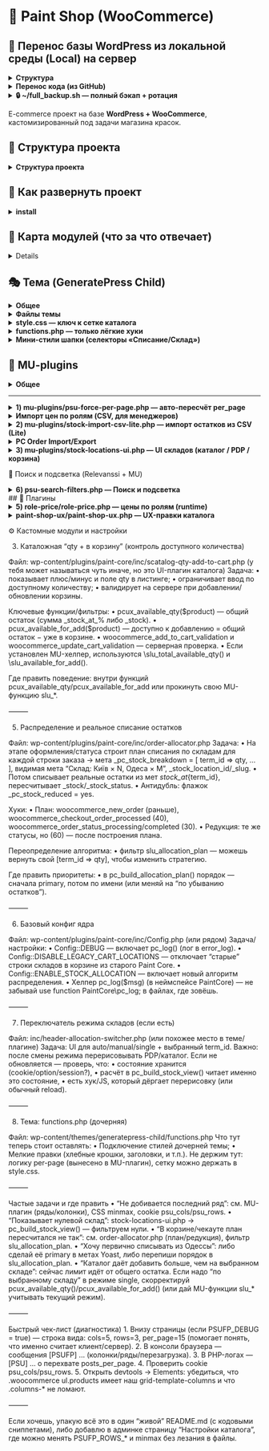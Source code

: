 # 🛒 Paint Shop (WooCommerce)

## 🚀 Перенос базы WordPress из локальной среды (Local) на сервер
<details>
<summary><strong>Структура </strong></summary>
- `wp-content/deploy_db.sh` — скрипт для сервера.  
  Должен лежать в домашней папке пользователя **vmalakhatka** на сервере: 

  ~/deploy_db.sh 

```text
(и быть исполняемым: `chmod +x ~/deploy_db.sh`).

- `wp-content/export_and_push.sh` — скрипт для локального запуска на Mac.  
Он:
1. Экспортирует базу из Local через сокет.
2. Сжимает дамп.
3. Копирует на сервер.
4. Вызывает `deploy_db.sh` для импорта.

Оба скрипта хранятся в репозитории в `wp-content/`, чтобы всегда были под рукой.

---

## 🔧 Подготовка

1. Убедись, что SSH-ключ добавлен для пользователя `vmalakhatka` на сервере.  
 Проверка:
 ```bash
 ssh -p 2022 vmalakhatka@51.83.33.95(и быть исполняемым: `chmod +x ~/deploy_db.sh`).

- `wp-content/export_and_push.sh` — скрипт для локального запуска на Mac.  
Он:
1. Экспортирует базу из Local через сокет.
2. Сжимает дамп.
3. Копирует на сервер.
4. Вызывает `deploy_db.sh` для импорта.

Оба скрипта хранятся в репозитории в `wp-content/`, чтобы всегда были под рукой.

---
``` 

## 🔧 Подготовка

1. Убедись, что SSH-ключ добавлен для пользователя `vmalakhatka` на сервере.  
 Проверка:
 
```bash
 ssh -p 2022 vmalakhatka@51.83.33.95
```

(логин без пароля).
	2.	На сервере в ~/deploy_db.sh должны быть права на запуск:

```bash
chmod +x ~/deploy_db.sh
```

▶️ Экспорт и перенос

На локальном Mac, в папке wp-content проекта, запусти:

```bash
./export_and_push.sh
```

```text
Скрипт выведет прогресс:
	•	Экспорт из локальной БД → /tmp/site-YYYYMMDD-HHMM.sql.gz
	•	Копирование дампа на сервер
	•	Бэкап текущей БД на сервере → ~/backup-db-YYYYMMDD-HHMM.sql.gz
	•	Импорт дампа в БД сервера
	•	Обновление URL с http://paint.local → https://kreul.com.ua
	•	Сброс правил пермалинков и кэша

⸻

📦 Бэкапы
	•	Бэкапы базы создаются автоматически в ~ на сервере:
	backup-db-YYYYMMDD-HHMM.sql.gz

	•	При сбое всегда можно восстановить:
```

```bash
gunzip -c ~/backup-db-YYYYMMDD-HHMM.sql.gz | mysql -u aphp -p kreul
```

```text
✅ Результат

После запуска у тебя:
	•	Полная копия локальной базы на продакшене.
	•	Все виджеты, настройки и контент перенесены.
	•	Домен приведён к https://kreul.com.ua.
	•	Кэш и пермалинки обновлены.
```
</details>

<details>
<summary><strong> Перенос кода (из GitHub)</strong></summary>

```text
Скрипт
	•	deploy_safe.sh — лежит на сервере в ~/deploy_safe.sh.
	•	Исходник хранится в репозитории: wp-content/deploy_safe.sh.
	•	если отредактировал deploy_safe.sh и он уже попал на сервер в wp-content/
	•	то его надо переместить в HOME и открыть права 
```

```bash
cp -f /var/www/virtuals/kreul.com.ua/wp-content/deploy_safe.sh ~/
chmod 755 ~/deploy_safe.sh
```

Алгоритм
	1.	Код репозитория на сервере хранится в:

```bash
~/deploy/paint-shop
```
	2.	Запуск деплоя:
```bash
~/deploy_safe.sh
```

```text
Скрипт:
	•	делает git pull,
	•	показывает новые коммиты,
	•	бэкапит плагины и темы (tar.gz в ~/),
	•	синхронизирует только нужные каталоги:
	•	wp-content/mu-plugins/
	•	wp-content/themes/generatepress-child/
	•	wp-content/plugins/paint-core/
	•	wp-content/plugins/paint-shop-ux/
	•	wp-content/plugins/role-price/
	•	чистит кэш WordPress.

Полезные опции
	•	Dry run (показать, что будет скопировано, без изменений):
```
```bash
DRY_RUN=1 ~/deploy_safe.sh
```
	•	Лог: весь вывод пишется в ~/deploy.log.
```bash
tail -n 200 ~/deploy.log
```

```text
	•	Автоматическая ротация лога (хранится ≤1MB).

⸻

3. Алиасы (для удобства)

Можно добавить в ~/.bashrc или ~/.zshrc на сервере:
```
```bash
alias dcode="~/deploy_safe.sh"
alias ddb="~/deploy_db.sh site.sql.gz"
```
```md
## Операционные скрипты (server side)

Скрипты `deploy_db.sh` и `export_and_push.sh` хранятся в репозитории в `wp-content/`, но исполняются с сервера из домашней папки пользователя.

Во время деплоя `deploy_safe.sh` автоматически:
- копирует их из репозитория в `$HOME`,
- делает исполняемыми (`chmod 755`),
- добавляет алиасы (если их ещё нет):
  - `dcode` → `~/deploy_safe.sh`
  - `ddb`   → `~/deploy_db.sh site.sql.gz`

> ⚠️ Сам `deploy_safe.sh` не перезаписывается автоматически, чтобы не менять скрипт в момент его выполнения. Если нужно обновить его версию с репозитория — сделайте это вручную или держите шаблон `deploy_safe.sample.sh`.
```

```text
⚡ После этих шагов:
	•	База = как на локалке (виджеты, плагины, настройки).
	•	Код = свежий из GitHub.
	•	Домен и кэш чинятся автоматически.

```
</details>

<details>
<summary><strong> 🔒 ~/full_backup.sh — полный бэкап + ротация </strong></summary>

pull_latest_backup.sh

лежит в wp-content 
 запустить с этой директории

 ```bash
./pull_latest_backup.sh
 ```
 	3.	При необходимости переопределить параметры на лету:

```bash
PORT=2022 USER=vmalakhatka HOST=51.83.33.95 DEST_DIR=~/Downloads ~/pull_latest_backup.sh
```

или, если бэкапы лежат не в ~/backups:

```bash
REMOTE_DIR=/var/backups PATTERN="kreul-full-*.tar.gz" ~/pull_latest_backup.sh
```

```text
	•	Делает дамп БД
	•	Архивирует весь каталог WP
	•	Склеивает в один архив full-backup-YYYYmmdd-HHMMSS.tar.gz
	•	Хранит только последние 5 архивов (меняется константой RETAIN)

Сохрани на сервере в ~ и сделай исполняемым:
```
```bash
chmod +x ~/full_backup.sh
```
⏰ Поставить на расписание (раз в неделю)

Открой cron:

```bash
crontab -e
```

Добавь (вс, 04:00):
```bash
0 4 * * 0 ~/full_backup.sh >> ~/backup_cron.log 2>&1
```
⬇️ Скопировать бэкап на локальный Mac

с помощью pull_latest_backup.sh 

или вручную 

Вариант A: забрать самый свежий архив одной командой

```bash
scp -P 2022 \
"vmalakhatka@51.83.33.95:$(ssh -p 2022 vmalakhatka@51.83.33.95 'ls -1t ~/backups/full-backup-*.tar.gz | head -1')" \
~/Downloads/
```

или с докачкой через rsync

```bash
LATEST=$(ssh -p 2022 vmalakhatka@51.83.33.95 \
  'ls -1t ~/backups/full-backup-*.tar.gz | head -1')

rsync -avzP -e "ssh -p 2022" \
  "vmalakhatka@51.83.33.95:$LATEST" \
  ~/Downloads/
```

После этого архив будет в ~/Downloads/.

Вариант B: забрать все бэкапы

```bash
scp -P 2022 "vmalakhatka@51.83.33.95:~/backups/full-backup-*.tar.gz" ~/Backups/
```
(Создай каталог заранее: mkdir -p ~/Backups.)

Вариант C: через rsync (удобно для больших файлов/докачки)

```bash
rsync -avP -e "ssh -p 2022" \
  vmalakhatka@51.83.33.95:backups/full-backup-*.tar.gz \
  ~/Backups/
```
🔹 Проверить список доступных бэкапов
```bash
ls -lh ~/backups/full-backup-*.tar.gz
```
🔹 Распаковать локально (например, чтобы проверить)
```bash
cd ~/Downloads
tar -xvzf full-backup-20250904-094059.tar.gz
```
```text
Там будут:
	•	db-YYYYmmdd-HHMMSS.sql.gz — дамп базы,
	•	files-YYYYmmdd-HHMMSS.tar.gz — все файлы WordPress.
```

</details>


E-commerce проект на базе **WordPress + WooCommerce**, кастомизированный под задачи магазина красок.

## 📂 Структура проекта
<details>
<summary><strong>Структура проекта</strong></summary>

```text

📂 Теперь схема:
	•	wp-config.php (общий загрузчик, в репо)
	•	wp-config.common.php (в репо, всё общее)
	•	wp-config.local.php (в .gitignore, локальные креды и WP_DEBUG)
	•	wp-config.production.php (в .gitignore, продакшен креды и оптимизации)

⸻

wp-content/
├─ mu-plugins/
│  ├─ 00-composer-autoload.php       # общий vendor (autoload для phpoffice/phpspreadsheet)
│  ├─ psu-force-per-page.php
│  ├─ stock-import-csv-lite.php
│  ├─ stock-locations-ui.php
│  └─ stock-sync-to-woo.php
│
├─ plugins/
│  ├─ paint-core/
│  │  ├─ assets/css/catalog-qty.css
│  │  ├─ inc/… (qty, allocator, role-price-importer, sku/gtin, stock-…)
│  │  └─ paint-core.php
│  │
│  ├─ paint-shop-ux/
│  │  └─ paint-shop-ux.php
│  │
│  ├─ role-price/
│  │  └─ role-price.php
│  │
│  ├─ pc-order-import-export/       # 🚀 новый плагин Import/Export
│  │  ├─ pc-order-import-export.php # bootstrap
│  │  ├─ inc/
│  │  │  ├─ Plugin.php              # init, ajax хуки
│  │  │  ├─ Helpers.php             # GTIN, qty, нормализация, labels
│  │  │  ├─ Exporter.php            # експорт CSV/XLSX (Cart/Order)
│  │  │  ├─ ImporterCart.php        # імпорт у кошик
│  │  │  ├─ ImporterDraft.php       # імпорт у чернетку замовлення
│  │  │  └─ Ui.php                  # кнопки, панелі, inline JS
│  │  └─ assets/
│  │     └─ pcoe.js                 # JS (можна inline)
│  │
│  └─ … інші плаґіни …
│
├─ themes/generatepress-child/
│  └─ style.css
│
└─ uploads/
```
</details>



## 🚀 Как развернуть проект
<details>
    <summary><strong> install </strong></summary>
1. Установить WordPress и WooCommerce (через WP-CLI):
   ```bash
   wp core download --locale=ru_RU
   wp core config --dbname=paint --dbuser=root --dbpass=root --dbhost=localhost
   wp core install --url=http://localhost --title="Paint Shop" --admin_user=admin --admin_password=admin --admin_email=admin@example.com
   wp plugin install woocommerce --activate
	2.	Подтянуть кастомные файлы:
   git clone git@github.com:VMalakhatka/paint-shop.git .
   	3.	Активировать тему:
    wp theme activate my-theme
    	4.	Активировать кастомные плагины:

        wp plugin activate my-custom-plugin

</details>

## 🎯 Карта модулей (что за что отвечает)
<details>
### 🧩 MU Plugins
| Файл / Модуль | Назначение | Ключевые настройки / хуки | Где искать в админке |
|---------------|------------|---------------------------|----------------------|
| **mu-plugins/psu-force-per-page.php** | Выдаёт на витринах товаров `per_page = колонки × ряды`. Колонки меряются на клиенте, пишутся в cookie. | Константы: `PSUFP_ROWS`, `PSUFP_FALLBACK_COLS`, `PSUFP_COOKIE_COLS`, `PSUFP_COOKIE_ROWS`, `PSUFP_DEBUG`, `PSUFP_ROWS_MOBILE`, `PSUFP_ROWS_MOBILE_BP` | — (кодовый MU-модуль, без UI) |
| **mu-plugins/stock-import-csv-lite.php** | Лёгкий импорт CSV (остатки по складам). | Чтение CSV, временные таблицы. | Woo → Инструменты импорта |
| **mu-plugins/stock-locations-ui.php** | UI-патчи для отображения остатков по складам (в каталоге и PDP). | Хуки WooCommerce + шаблоны. | В карточках товара |

---

### 🛠 Paint Core (кастомный плагин)
| Файл / Модуль | Назначение | Ключевые настройки / хуки | Где искать в админке |
|---------------|------------|---------------------------|----------------------|
| **paint-core/assets/css/catalog-qty.css** | Стили qty/кнопок «в корзину» в каталоге. | CSS классы: `.loop-qty`, `.loop-buy-row`. | Внешний вид → Редактор файлов темы |
| **paint-core/inc/catalog-qty-add-to-cart.php** | qty + кнопка «в корзину» в один ряд, лимиты и disabled-состояния. | Хуки: `woocommerce_after_shop_loop_item`. | Каталог Woo |
| **paint-core/inc/header-allocation-switcher.php** | Блок «Списание: [режим] [склад]». Сохраняет выбор в сессию + cookie. Режимы: `auto`, `manual`, `single`. | Ajax `pc_set_alloc_pref`; cookie `pc_alloc_pref`. | UI в шапке |
| **paint-core/inc/order-allocator.php** | Расчёт плана списания по складам (`slu_allocation_plan`). | Фильтр `slu_allocation_plan`. | — |
| **paint-core/inc/order-attach-csv.php** | Вспомогательные CSV-инструменты для заказов. | Парсер CSV. | Woo → Заказы |
| **paint-core/inc/role-price-importer.php** | Импорт цен по ролям (страница в админке). | Мета-ключи: `_wpc_price_role_*`. | Woo → Инструменты импорта |
| **paint-core/inc/sku-gtin-admin-columns.php** | Добавляет SKU/GTIN в таблице товаров в админке. | Фильтр `manage_edit-product_columns`. | Woo → Товары |
| **paint-core/inc/sku-gtin-front-emails.php** | Вывод SKU/GTIN на фронте и в email-уведомлениях. | Хуки Woo писем. | Woo → Email-шаблоны |
| **paint-core/inc/stock-import-table.php** | Таблица импорта остатков. | Создание временных таблиц. | Woo → Инструменты импорта |
| **paint-core/inc/stock-locations-display.php** | Виджеты/шаблоны отображения остатков по складам. | Вставка блоков остатков. | PDP / каталог |
| **paint-core/inc/config.php** | Базовые константы и переключатели. | — | — |
| **paint-core/inc/paint-core.php** | Загрузчик инклудов. | `require_once`. | — |
| **paint-core/paint-core.php** | Главный файл плагина Paint Core. | Регистрация плагина. | Woo → Плагины |

---

### 🎨 UX & Доп. плагины
| Файл / Модуль | Назначение | Ключевые настройки / хуки | Где искать в админке |
|---------------|------------|---------------------------|----------------------|
| **paint-shop-ux/paint-shop-ux.php** | Мелкие UX-правки магазина. | — | — |
| **role-price/role-price.php** | Цены по ролям: выбор мета-ключа `_wpc_price_role_*`. | Woo фильтр `woocommerce_product_get_price`. | Woo → Цены по ролям |
| **stock-sync-to-woo/stock-sync-to-woo.php** | Синхронизация остатков в Woo (интеграция с внешними системами). | Крон-хуки / API. | Woo → Инструменты синхронизации |

---

### 🎭 Тема (GeneratePress Child)
| Файл / Модуль | Назначение | Ключевые настройки / хуки | Где искать в админке |
|---------------|------------|---------------------------|----------------------|
| **themes/generatepress-child/style.css** | Сетка каталога (CSS Grid), визуал карточек/кнопок/qty; стили селекторов «Списание/Склад» в шапке. | `grid-template-columns: repeat(auto-fit, minmax(...))` — меняет кол-во колонок. | Внешний вид → Редактор файлов темы |
| **themes/generatepress-child/functions.php** | Подключение стилей, хлебные крошки. ⚠️ Логика `per_page` вынесена в MU. | — | — |
| **themes/generatepress-child/inc/header-allocation-switcher.php** | Дублирующий код селектора склада (UI в теме). | Cookie `pc_alloc_pref`. | Шапка темы |

---

### 🗄 SQL / Импорт
| Файл / Модуль | Назначение | Ключевые настройки / хуки | Где искать в админке |
|---------------|------------|---------------------------|----------------------|
| **(SQL) «Импорт цен по ролям»** | Массовая запись `_wpc_price_role_*` по SKU. | Метаключи: `_wpc_price_role_partner`, `_wpc_price_role_opt`, `_wpc_price_role_opt_osn`, `_wpc_price_role_schule`. | Woo → Инструменты импорта + запуск SQL |
</details>

## 🎭 Тема (GeneratePress Child)

<details>
<summary><strong>Общее</strong></summary>

**Идея.** Тема остаётся максимально «тонкой»: сетка/стили/косметика. Бизнес-логика — в плагинах.

**Важно:**
- Количество **колонок** определяет **только CSS Grid**.
- Число товаров на страницу (`per_page`) настраивает MU-плагин, а не тема.

</details>

<details>
<summary><strong>Файлы темы</strong></summary>

| Путь | Назначение |
|---|---|
| `wp-content/themes/generatepress-child/style.css` | CSS-сетка каталога (Grid), стили qty/кнопок, мини-стили шапки («Списание/Склад»). |
| `wp-content/themes/generatepress-child/functions.php` | Подключение стилей темы, лёгкие правки (напр., разделитель хлебных крошек). |
| `wp-content/themes/generatepress-child/header.php` | Шаблон шапки GeneratePress (обычно без бизнес-логики; UI складов монтируем из плагина). |

</details>

<details>
<summary><strong>style.css — ключ к сетке каталога</strong></summary>

Минимальный набор правил (без дублей):

```css
/* Woo Grid base */
.woocommerce ul.products::before,
.woocommerce ul.products::after { content: none !important; }

.woocommerce ul.products{
  list-style:none; margin:0; padding:0;
  display:grid !important;
  gap:20px;
  grid-auto-flow:row;
  grid-template-columns:repeat(auto-fit, minmax(130px, 1fr));
}

/* Tablet */
@media (max-width:1024px){
  .woocommerce ul.products{
    grid-template-columns:repeat(auto-fit, minmax(160px, 1fr));
  }
}

/* Mobile */
@media (max-width:768px){
  .woocommerce ul.products{
    grid-template-columns:repeat(auto-fit, minmax(100px, 1fr));
  }
}

/* Reset widths that fight the grid */
.woocommerce ul.products li.product{
  float:none !important; width:auto !important; margin:0 !important; clear:none !important;
}
.woocommerce ul.products[class*="columns-"] li.product{
  width:auto !important; clear:none !important; margin-right:0 !important;
}

/* Even if Woo forces columns-1 — keep grid */
.woocommerce ul.products.columns-1{ display:grid !important; }

Ручки: меняй «минимум» в minmax(…px, 1fr) — так управляется число колонок на брейкпоинте.
```

</details>

<details>
<summary><strong>functions.php — только лёгкие хуки</strong></summary>
<?php
// Подключение стилей дочерней темы
add_action('wp_enqueue_scripts', function () {
    wp_enqueue_style('generatepress-child-style', get_stylesheet_uri());
});

// Хлебные крошки: разделитель
add_filter('woocommerce_breadcrumb_defaults', function ($defaults) {
    $defaults['delimiter'] = ' <span class="breadcrumb-delimiter">→</span> ';
    return $defaults;
});

</details>
<details>
<summary><strong>Мини-стили шапки (селекторы «Списание/Склад»)</strong></summary>
/* Рядом с логотипом */
.site-branding{ display:flex; align-items:center; gap:12px; }

/* Контрол списания/склада */
.pc-alloc{ display:flex; align-items:center; gap:8px; font:14px/1.2 system-ui; }
.pc-alloc small{ color:#666; }
.pc-alloc select{ max-height:34px; padding:4px 8px; line-height:1.2; min-width:0; }

/* Телефоны */
@media (max-width:480px){
  .site-branding{ gap:8px; }
  .pc-alloc{ gap:6px; }
  .pc-alloc small{ font-size:12px; }
  .pc-alloc select{ font-size:12px; height:32px; padding:0 22px 0 8px; }
}

/* Очень узкие — в столбик */
@media (max-width:360px){
  .pc-alloc{ flex-direction:column; align-items:stretch; gap:6px; }
  .pc-alloc > *{ width:100%; }
  .pc-alloc small{ display:none; }
}

</details>

## 🧩 MU-plugins

<details>
<summary><strong>Общее</strong></summary>

MU-плагины грузятся всегда (без активации в админке) из `wp-content/mu-plugins/`.  
Здесь лежат «низкоуровневые» вещи, которые должны применяться раньше темы/обычных плагинов.

</details>

---

<details>
<summary><strong>1) mu-plugins/psu-force-per-page.php — авто-пересчёт per_page</strong></summary>

**Идея.** Количество товаров на странице = **колонки × ряды**.  
Колонки меряются на клиенте (по CSS Grid), записываются в cookie → сервер ставит `posts_per_page`.

### Константы (ручки)
| Константа | Что делает | Дефолт |
|---|---|---|
| `PSUFP_COOKIE_COLS` | имя cookie с количеством колонок | `psu_cols` |
| `PSUFP_COOKIE_ROWS` | имя cookie с количеством рядов | `psu_rows` |
| `PSUFP_ROWS_DESKTOP` | ряды для >480px | `3` |
| `PSUFP_ROWS_MOBILE` | ряды для 321–480px | `3` |
| `PSUFP_ROWS_XSMALL` | ряды для ≤320px | `2` |
| `PSUFP_FALLBACK_COLS` | кол-во колонок пока cookie нет | `5` |
| `PSUFP_DEBUG` | отладка (зелёная плашка + console.log) | `false` |

### Cookie
- `psu_cols` — количество колонок, измеренное JS.
- `psu_rows` — количество рядов, вычисленное по брейкпоинтам.

### Где перехватываем `per_page`
- `loop_shop_per_page` (WooCommerce)
- `pre_get_posts` (только main query, архивы товаров)
- `woocommerce_product_query` (только в контексте архивов товаров)

### Важные особенности
- **Явный оверрайд через URL:** добавить `?per_page=N` (1…200).  
  Модуль уважит и вернёт это значение вместо расчёта.

- **Хук для тонкой настройки рядов:** можно переопределить выбор рядов для серверной стороны:
  ```php
  /**
   * @param int $rows   рассчитанные ряды по текущей ширине
   * @param int $width  ширина (если передаётся)
   * @return int
   */
  add_filter('psufp_rows_for_width', function($rows, $width){
      // пример: принудительно 2 ряда на любых мобилках
      if ($width <= 480) return 2;
      return $rows;
  }, 10, 2);

```  
Примечание: сейчас вычисление рядов делается в JS; этот фильтр — задел для PHP-сценариев и расширений.

	•	Кто решает количество колонок? Только CSS в теме:
grid-template-columns: repeat(auto-fit, minmax(..., 1fr));
JS лишь «считывает» результат и кладёт число в cookie.

Диагностика
	1.	Включи define('PSUFP_DEBUG', true); — внизу появится блок вида:
cols=5, rows=3, per_page=15, w=1280.
	2.	Проверь cookie psu_cols, psu_rows.
	3.	Убедись, что в DevTools у .woocommerce ul.products реально стоит наш grid-template-columns.
	4.	Если «не добивает» последний ряд — обычно либо колонок посчиталось меньше, чем ожидалось (CSS), либо рядов выбрано больше (константы).

```
</details>

<details>
<summary><strong>Импорт цен по ролям (CSV, для менеджеров)</strong></summary>

**Что это:** простая админ-страница, куда менеджер загружает CSV → плагин обновляет мета-цены `_wpc_price_role_*` у товаров по SKU.

**Где в админке:** <code>Инструменты → Импорт цен (CSV)</code>.

**Поддерживаемый формат CSV (точно эти заголовки):**

```csv
sku;partner;opt;opt_osn;schule
CR-001;10.50;11.00;9.90;10.00
CR-002;12;12;11.5;11.5
```
```txt
- Разделитель определяется автоматически: `;` / `,` / `TAB`.
- Кодировка: UTF-8 / CP1251 — определяется автоматически.
- Пустые клетки не обновляют цену по роли.
- Десятичный разделитель `.` или `,` — допустим.

**Какие роли поддерживаются «из коробки»:**
- `partner` → `_wpc_price_role_partner`
- `opt` → `_wpc_price_role_opt`
- `opt_osn` → `_wpc_price_role_opt_osn`
- `schule` → `_wpc_price_role_schule`  
(можно расширить: добавить колонку — добавить в `$roleColumns` внутри плагина)

**Как работает обновление:**
1) По `sku` находим товар (`_sku`).  
2) Для каждой непустой роли обновляем мета-ключ `_wpc_price_role_<role>`.  
3) Корзина/витрина увидит новые цены (плагин `role-price` уже их отдаёт).

**Безопасность / откат:**
- Опция «Сделать бэкап» — создаёт таблицу `wp_postmeta_backup_role_price_YYYYMMDDHHMMSS` с текущими `_wpc_price_role_*`.

**Шаги для менеджера:**
1. Сформировать CSV (см. шаблон выше).
2. Зайти в **Инструменты → Импорт цен (CSV)**.
3. Выбрать файл → (опц.) включить **Сделать бэкап** → нажать **Импортировать**.
4. Проверить отчёт (сколько SKU найдено/обновлено, сколько пропущено).

**Замечания:**
- На время разработки API — этого достаточно для 1–2 обновлений в неделю.
- Когда API будет готов, страницу можно скрыть, а логику — перевести на CRON/веб-хуки.
```
</details>

<details>
<summary><strong>2) mu-plugins/stock-import-csv-lite.php — импорт остатков из CSV (Lite)</strong></summary>

**Назначение.** Загружает CSV с остатками по складам в таблицу `wp_stock_import`. Поддерживает **длинный** и **широкий** формат, авто-определяет кодировку и разделитель. Есть кнопка **SMOKE-TEST**.

**Где в админке:** ⚙️ Инструменты → **Импорт остатков (Lite)**  
**Права:** `manage_options` (только админы)  
**Таблица назначения:** `${$wpdb->prefix}stock_import`

---

### Форматы CSV
**1) Длинный** — один склад в строке:
```csv
sku;location_slug;qty
CR-TEST-001;kiev1;10
CR-TEST-001;odesa;3.5
CR-TEST-002;kiev1;0
```
**2) Широкий — склады колонками:
```csv
sku,kiev1,odesa
A-AZ-001,"68583,91",0
AB-111-10X15,0,0
AB-111-20X20,3,1.5
```
Пустые/нулевые ячейки в «широком» формате пропускаются (строки не создаются).

⸻
Куда складывает:
	•	Таблица назначения:

```sql
CREATE TABLE wp_stock_import (
  sku           VARCHAR(191) NOT NULL,
  location_slug VARCHAR(191) NOT NULL,
  qty           DECIMAL(18,3) NOT NULL,
  PRIMARY KEY (sku, location_slug)
);
```  

```
Алгоритм и поведение
	•	Кодировка: авто (UTF-8 / CP1251 / ISO-8859-1 / Windows-1252). Убирается BOM.
	•	Разделитель: авто (; / , / TAB). Десятичные: , и . поддерживаются.
	•	Заголовки нормализуются (алиасы):
киев / київ / kiev / к → kiev1, одесса / одеса / odessa / odesa / о → odesa. Незнакомые — sanitize_title().
	•	Запись идёт пакетами по 1000 значений (bulk insert).
	•	Ключ таблицы: (sku, location_slug). Вставка с ON DUPLICATE KEY UPDATE (upsert).
	•	Опция TRUNCATE — предварительно очищает таблицу.
	•	Кнопка SMOKE-TEST создаёт строку (CR-TEST-SMOKE, kiev1, 7).

Схема хранения остатков в базе

👉 После импорта данные распределяются по мета-ключам товара и связям:
	•	Наличие на складах:
_stock_at_{term_id} = количество (например, _stock_at_3942 = 12)
	•	Общий остаток:
_stock = 44
	•	Primary (основной склад):
_yoast_wpseo_primary_location = term_id
	•	Привязка к складам:
wp_term_relationships (taxonomy = location → wp_term_taxonomy → wp_terms)

Где что хранится (итог):

Что                      Где хранится
Общий остаток            wp_postmeta._stock
Остаток по складу        wp_postmeta._stock_at_{term_id}
Primary-склад            wp_postmeta._yoast_wpseo_primary_location (значение = term_id)
Список локаций у товара  wp_term_relationships (таксономия location → wp_term_taxonomy → wp_terms)
```
SQL-пример (выгрузить остатки по складам для товаров)
```sql
SELECT
  p.ID,
  p.post_title,
  sku.meta_value                                AS sku,
  t.term_id,
  t.name                                        AS location_name,
  t.slug                                        AS location_slug,
  CAST(pm_qty.meta_value AS SIGNED)             AS qty,
  CAST(pm_total.meta_value AS SIGNED)           AS total_stock,
  pm_primary.meta_value                         AS primary_location_term_id,
  CASE WHEN pm_primary.meta_value = t.term_id THEN 1 ELSE 0 END AS is_primary
FROM wp_posts p
JOIN wp_postmeta sku
  ON sku.post_id = p.ID
 AND sku.meta_key = '_sku'
 AND sku.meta_value <> ''
/* строки вида _stock_at_{term_id} */
JOIN wp_postmeta pm_qty
  ON pm_qty.post_id = p.ID
 AND pm_qty.meta_key REGEXP '^_stock_at_[0-9]+$'
/* вынимаем term_id из ключа */
JOIN wp_terms t
  ON t.term_id = CONVERT(SUBSTRING_INDEX(pm_qty.meta_key, '_stock_at_', -1), UNSIGNED)
JOIN wp_term_taxonomy tt
  ON tt.term_id = t.term_id
 AND tt.taxonomy = 'location'
/* общий остаток и primary location */
LEFT JOIN wp_postmeta pm_total
  ON pm_total.post_id = p.ID
 AND pm_total.meta_key = '_stock'
LEFT JOIN wp_postmeta pm_primary
  ON pm_primary.post_id = p.ID
 AND pm_primary.meta_key = '_yoast_wpseo_primary_location'
WHERE p.post_type = 'product'
  AND p.post_status IN ('publish','private')
-- AND sku.meta_value = 'CR-CE0900056730'   -- (опционально) отфильтровать по SKU
ORDER BY sku, location_name;
```

Структура таблицы (DDL)

Если таблицы нет — создай:
```
CREATE TABLE wp_stock_import (
  sku           VARCHAR(191) NOT NULL,
  location_slug VARCHAR(191) NOT NULL,
  qty           DECIMAL(18,3) NOT NULL,
  PRIMARY KEY (sku, location_slug)
) ENGINE=InnoDB DEFAULT CHARSET=utf8mb4;
```
```
Поля отчёта (что вернёт страница после импорта)
	•	ok (bool), format (long|wide), encoding, delimiter
	•	rows_read (сколько строк прочитали из CSV)
	•	rows_pushed (сколько записей подготовлено/вставлено)
	•	errors (пропущенные записи из-за валидации)
	•	time_sec (время), last_error (ошибка БД, если была)

⸻

Частые вопросы / диагностика
	•	«Не распознан формат» — проверь заголовки. Для длинного нужны sku,location_slug,qty.
	•	«SKU не найден…» — этот импорт не лезет в продукты; он только пишет в wp_stock_import. Дальше данные заберёт модуль синка.
	•	«Кириллица/кракозябры» — убедись, что CSV в UTF-8 или CP1251 (авто-конвертация включена).
	•	«Нули/пустые ячейки» — в широком формате они игнорируются (не создают строк).
	•	Где смотреть ошибку SQL? — поле last_error в отчёте и wp-content/debug.log (если включён WP_DEBUG_LOG).

⸻

Интеграция в пайплайн
	1.	Загрузили CSV сюда →
	2.	wp_stock_import заполнилась →
	3.	модуль синхронизации переносит данные из wp_stock_import в меты товара (или в вашу систему остатков).
```
</details>

<details>
<summary><strong>PC Order Import/Export</strong></summary>
```

# PC Order Import/Export

Плагін для WooCommerce: експорт кошика/замовлень у CSV/XLSX + імпорт у кошик/чернетку.

## 📦 Встановлення
1. Скопіювати каталог `pc-order-import-export` у `wp-content/plugins/`.
2. Активувати плагін у WordPress → Плагіни.
3. Для XLSX потрібен пакет [`phpoffice/phpspreadsheet`](https://phpspreadsheet.readthedocs.io).

## 📤 Експорт
- Доступні формати: **CSV** і **XLSX**.
- Параметри:
  - вибір колонок (SKU, GTIN, Name, Qty, Price, Total, Note);
  - режим split: `agg` (зведено) або `per_loc` (по складах з колонкою Note).

## 📥 Імпорт

### У кошик
- Додаються лише товари, що є на складі.
- Перевіряються `min/max` і залишок.
- Якщо немає на складі — рядок пропускається.

### У чернетку замовлення
- Створюється замовлення зі статусом **Чернетка (імпорт)**.
- Додаються всі товари незалежно від залишків.
- Єдина перевірка: кількість > 0.
- Email-повідомлення не відправляються.

## 📑 Формат CSV/XLSX
Мінімум дві колонки:

sku;qty
gtin;qty


# PC Order Import/Export

Плагін для WooCommerce, що додає експорт та імпорт кошика/замовлень у CSV/XLSX.

## Можливості

- **Експорт**
  - Кошик або окреме замовлення
  - Формати: CSV (UTF-8, `;`) або XLSX (через PhpSpreadsheet)
  - Налаштовувані колонки (SKU, GTIN, Назва, К-сть, Ціна, Сума, Примітка)
  - Режими: «Загальна» або «По складах» (split per location)
  - Пам’ятає вибір користувача (localStorage)

- **Імпорт**
  - Імпорт у **кошик** (з урахуванням складів, залишків, мін/макс)
  - Імпорт у **чернетку замовлення** (новий статус `wc-pc-draft`)
    - Додає всі позиції незалежно від наявності на складі
    - Підходить для «шаблонів замовлень» чи попередніх заявок
    - Не надсилає емейли

- **Формат CSV**
```

sku;qty
gtin;qty
	•	Минимум без заголовков

```
CR-CE0900056400;3
CR-CE0900056428;10
→ трактуется как sku;qty.

	•	С заголовками (рекомендуется)

Артикул;Кількість
CR-CE0900056400;3
CR-CE0900056428;10

Поддерживаемые названия колонок

Плагин нормализует заголовки (нижний регистр, убирает пробелы, варианты на укр/рус/англ).
Для каждой логической колонки есть несколько допустимых вариантов:

Поле				Примеры заголовков
SKU				sku, артикул, код, product_sku, товар
GTIN			gtin, штрихкод, ean, ean13, barcode, UPC
Кількість (qty)	qty, кількість, кол-во, к-сть, quantity, amount, q
Ціна (price)	price, ціна, стоимость, unit price, cena

Алгоритм
	1.	Если заголовков нет → считаем, что первые две колонки это sku;qty.
	2.	Если заголовки есть → ищем совпадения по таблице выше.
	3.	Остальное (например name, note) можно включать, но оно будет проигнорировано при импорте.

⸻

Пример «гибкого» файла

ean13,amount,unit price
4820035801234,5,124.00
4820035805678,2,248.00

Код;К-сть;Ціна
CR-CE0900056400;3;124.00
CR-CE0900056428;10;124.00

оба корректны 👍

```

```
- Розділювач `;` або `,`
- Дробові: крапка або кома
- Тисячні пробіли і не-знак ігноруються

## Інтеграція

- М’яка залежність від WooCommerce
- PhpSpreadsheet тягнеться через загальний `wp-content/vendor`  
(autoload у `mu-plugins/00-composer-autoload.php`)

## Статус

- Версія: 1.0.0
- Автор: PaintCore
- Ліцензія: GPL-2.0+
```

</details>


<details>
<summary><strong>stock-sync-to-woo.php — синхронизация остатков в WooCommerce</strong></summary>

```txt
Назначение.
Берёт данные из таблицы wp_stock_import (sku, location_slug, qty) и переносит их в WooCommerce:
	•	пишет остатки в мета-ключи _stock_at_{TERM_ID} (и при опции — _stock_at_{slug}),
	•	суммирует и обновляет _stock,
	•	обновляет статус in stock / out of stock,
	•	привязывает товар к термам таксономии location,
	•	может выставить Primary location.

⸻

Как работает
	1.	Берём партии строк из wp_stock_import (batch size — по умолчанию 500).
	2.	Для каждого SKU:
	•	ищем товар по SKU (product или variation),
	•	ищем склад по location_slug в таксономии location,
	•	пишем количество в _stock_at_{TERM_ID},
	•	при включённой опции — дублируем в _stock_at_{slug}.
	3.	Обновляем суммарный остаток _stock.
	4.	По опциям:
	•	upd_status — обновить _stock_status (instock / outofstock),
	•	set_manage — включить manage_stock=yes,
	•	attach_terms — привязать товар к таксономии location,
	•	set_primary — если нет primary, поставить первый из складов,
	•	delete_rows — удалять обработанные строки,
	•	loop_until_empty — повторять цикл до пустой таблицы.

⸻

Опции (админка → Инструменты → «Синхр. остатков → Woo»)
	•	Batch size — сколько строк обрабатывать за проход.
	•	Dry-Run — только показать, без записи.
	•	Фильтр по SKU (префикс) — обрабатывать только товары с заданным префиксом SKU.
	•	Обновлять статус наличия (_stock_status).
	•	Включать manage_stock.
	•	Удалять строки из wp_stock_import после записи.
	•	Крутиться до пустой таблицы (если включено удаление строк).
	•	Привязывать location к товарам.
	•	Ставить Primary location.
	•	Дублировать меты по slug — писать _stock_at_{slug} для совместимости.

⸻

Пример хранения после синка
	•	_stock_at_3942 = 12
	•	_stock_at_3943 = 32
	•	_stock = 44
	•	_yoast_wpseo_primary_location = 3942
	•	Привязка к taxonomy = location (через wp_term_relationships).

⸻

Отчёт

После выполнения отображает:
	•	сколько строк обработано,
	•	сколько товаров обновлено,
	•	какие SKU не найдены,
	•	какие location_slug не распознаны,
	•	какие мета-ключи использовались,
	•	сколько записей добавлено/обновлено в wp_postmeta.

⸻

Диагностика
	•	Dry-Run → можно посмотреть отчёт без записи в мету.
	•	Если SKU не найден — будет в not_found_skus.
	•	Если склад не найден — будет в not_found_locations.
	•	Состояние таблицы: SELECT COUNT(*) FROM wp_stock_import;.
```
</details>

<details>
<summary><strong>3) mu-plugins/stock-locations-ui.php — UI складов (каталог / PDP / корзина)</strong></summary>

```

Назначение. Единый блок остатков по складам и строка «Списание» в корзине/чекауте.
Показывает:
	•	Заказ со склада: приоритетный (выбранный/primary)
	•	Другие склады: список «Имя — qty» (только с qty > 0)
	•	Всего: суммарный остаток
	•	В корзине/чекауте строку «Списание: Київ — 2, Одеса — 1» по плану распределения.

Режимы работы: auto / manual / single (берутся из селектора в шапке: cookie/сессия).
Контекст показа: PDP, луп каталога, корзина/чекаут.

```
Где берутся данные
```

Что                                   Источник

Список локаций товара           таксономия location (wp_term_relationships → wp_terms)
Остаток по локации              wp_postmeta._stock_at_{term_id} (для вариаций — фолбэк к родителю)
Общий остаток                   wp_postmeta._stock (если нет — суммируем _stock_at_%)
Primary-локация                 wp_postmeta._yoast_wpseo_primary_location (значение = term_id)
Уже в корзине                   объём из WC()->cart по продукту/вариации

```
Ключевые функции
```php

pc_build_stock_view( WC_Product $product ): array
// Собирает и сортирует локации под режим (убирает нулевые), возвращает:
// ['mode','preferred','primary','ordered' => [term_id => ['name','qty']], 'sum']

slu_render_stock_panel( WC_Product $product, array $opts = [] ): string
// Рендер блока (каталог + PDP), учитывает режим и опции (см. таблицу ниже)

slu_get_allocation_plan( WC_Product $product, int $need, string $strategy='primary_first' ): array
// Строит план списания [ term_id => qty ] с приоритетом primary → остальные (qty по убыванию)

slu_render_allocation_line( WC_Product $product, int $need ): string
// Возвращает строку "Київ — 2, Одеса — 1" по плану списания

```
Опции рендера панели (slu_render_stock_panel)
```

Опция         Тип       Дефолт        Что делает
wrap_class    string      ''        Доп. класс контейнера
show_primary  bool      true        Оставлено для совместимости (показываем первую строку)
show_others   bool      true        Показ остальных локаций
show_total    bool      true        Показ строки «Всего: N»
show_incart   bool      false       (зарез. на будущее)
show_incart_plan bool   false       (зарез. на будущее)
hide_when_zero   bool   false       Если нечего показывать (после фильтрации нулей) — скрыть блок

Важно: перед рендером нулевые склады зеркально фильтруются (qty <= 0 → не показываем).
В режиме single блок вообще не рисуется, если выбранный склад пуст.

⸻

Встраивание в шаблоны (есть в плагине)
	•	PDP: woocommerce_single_product_summary (приоритет 25)
	•	Каталог: woocommerce_after_shop_loop_item_title (приоритет 11, класс slu-stock-mini, hide_when_zero=true)
	•	Корзина/чекаут (строка «Списание»):
```
```
add_filter('woocommerce_get_item_data', 'slu_cart_allocation_row', 30, 2);
```
```
Хуки/расширение
	•	Переопределение плана списания:
```
```
add_filter('slu_allocation_plan', function($plan, $product, $need, $strategy){
    // верни массив [ term_id => qty ], чтобы полностью заменить логику
    return null; // вернуть массив, чтобы применился он; null — оставить дефолт
}, 10, 4);
```
```
	•	Отключение «старых» строк складов в корзине (если их добавляет другой модуль):
// add_filter('pc_disable_legacy_cart_locations', '__return_true');

Шорткод

Показать план списания в любом месте:

[pc_stock_allocation product_id="43189" qty="3"]

Классы и стили (вшитые; можно вынести в тему)
	•	slu-stock-box — базовый контейнер (PDP)
	•	slu-stock-mini — компактный вид (каталог)
	•	.is-preferred — подсветка приоритетного склада
	•	.slu-nb .slu-stock-total — «Всего: N» фиксируем в одну строку

⸻

Диагностика
	1.	На PDP/каталоге нет блока — проверьте, что остатков > 0 (нули скрываются), и что товар привязан к таксономии location.
	2.	Корзина не показывает «Списание» — убедитесь, что находит план (slu_get_allocation_plan) и хук woocommerce_get_item_data активен.
	3.	Нужен другой порядок приоритета — используйте фильтр slu_allocation_plan (например, «всегда сначала Одесса»).
	4.	В режиме single пустой склад → блок скрывается по дизайну.
```

</details>

🔎 Поиск и подсветка (Relevanssi + MU)
<details>
<summary><strong>6) psu-search-filters.php — Поиск и подсветка </strong></summary>

```text
Что даёт:
	•	Релевантный поиск (через плагин Relevanssi).
	•	Подсветка найденных слов в заголовках карточек на странице поиска.
	•	(Опц.) Базовые фильтры ?location= и ?in_stock=1 для витрин Woo.

```
1) MU-плагин: wp-content/mu-plugins/psu-search-filters.php
2) Тема (child): wp-content/themes/generatepress-child/functions.php

```php

// Сниппет Relevanssi под заголовком карточки в выдаче поиска
add_action('woocommerce_after_shop_loop_item_title', function(){
    if (!is_search()) return;
    if (!function_exists('relevanssi_the_excerpt')) return;
    echo '<div class="relevanssi-snippet" style="margin:.35rem 0 .5rem; font-size:.9em; color:#555;">';
    relevanssi_the_excerpt();
    echo '</div>';
}, 8);

```

3) Тема (child): style.css — подсветка найденных слов

```css
/* === Search / Relevanssi highlights === */
.relevanssi-query-term{
  font-weight: 700;        /* жирный */
  background: #fff3a6;     /* мягкая жёлтая подложка */
}
/* === End Search === */

```

4) Рекомендации по настройке Relevanssi

```text
	1.	Indexing → Post types: включить product.
	2.	Indexing → Custom fields: добавить _sku (если хотите искать по артикулу).
	3.	Searching → Default operator: обычно AND (точнее по фразам).
	4.	Excerpts and highlights:
	•	включить Custom excerpts и Highlighting search terms;
	•	можно оставить тип <strong> или стиль/класс не трогать (мы подсвечиваем своим классом).
	5.	Build the index (первый раз — вручную, потом индекс обновляется автоматически).
```

</details>
## 🔌 Плагины
<details>
<summary><strong>5) role-price/role-price.php — цены по ролям (runtime)</strong></summary>

**Идея.** Для каждого товара можно задать **свою цену под роль пользователя**.  
Плагин в рантайме подменяет цену, если для текущей роли найдена мета.

### Как формируется мета-ключ

wpc_price_role
```
Примеры:
- `_wpc_price_role_partner`
- `_wpc_price_role_opt`
- `_wpc_price_role_opt_osn`
- `_wpc_price_role_schule`

> Суффикс берётся из **первой роли** пользователя: `$user->roles[0]`.

### Где хранится
- Таблица: `wp_postmeta`  
- Ключ: `_wpc_price_role_<role>`  
- Значение: цена как строка/decimal (потом приводится к `wc_get_price_decimals()`)

Быстрая проверка в БД:
```sql
SELECT post_id, meta_key, meta_value
FROM wp_postmeta
WHERE meta_key LIKE '_wpc_price_role_%'
LIMIT 20;
```
Как рассчитывается цена (хуки и приоритеты)

```
Этап                        Хук/механизм                                   Что делает

Подмена цены товара     woocommerce_product_get_price (prio 5)           Если найдена цена под роль — вернуть её; 
                                                                            иначе не трогать ($price как был)
                                                                            
Подмена цены вариации   woocommerce_product_variation_get_price (prio 5)  То же, для вариаций

Разные цены в кэше вариаций   woocommerce_get_variation_prices_hash      Добавляет роль в хеш: один и тот же 
                                                                        товар может иметь разные цены для разных ролей

Пересчёт в корзине        woocommerce_before_calculate_totals            Обновляет цену, если товар добавили «до» 
                                                                          смены роли/правил

Приоритет 5 выбран специально: если своей цены нет, мы не мешаем сторонним скидкам/плагинам 
(которые обычно висят на ~10 и ниже).

```
CSV / импорт

Обычно роли-цены завозятся пакетом вместе со SKU (см. раздел «SQL — внесение цен»).
Минимальный CSV:
```
sku;partner;opt;opt_osn;schule
CR-001;10.50;11.00;9.90;10.00
```
```
	•	После импорта ты получишь меты:
_wpc_price_role_partner, _wpc_price_role_opt, _wpc_price_role_opt_osn, _wpc_price_role_schule на постах-товарах.
	•	Сам role-price только читает эти меты и подставляет цену в рантайме. Импорт делает отдельный модуль/SQL.

Алгоритм плагина (в 3 шагах)
	1.	Получить текущего пользователя и его первую роль.
	2.	Сформировать мета-ключ _wpc_price_role_<role> и прочитать мету для текущего товара/вариации.
	3.	Если мета не пустая — вернуть эту цену; иначе оставить то, что вернуло ядро/другие плагины.

Частые вопросы и диагностика
	•	«Цена не меняется» — проверь, что у пользователя реально есть роль (а не guest) и что у товара есть соответствующая мета.
	•	«Скидки не применяются» — это норма, если есть кастомная роль-цена: она главнее. Если роли-цены нет — скидки сторонних плагинов остаются.
	•	«Вариации показывают одну цену для всех» — нужен хук woocommerce_get_variation_prices_hash (он добавлен).
	•	«После смены роли в корзине старая цена» — пересчёт делает хук woocommerce_before_calculate_totals (он добавлен).

Куда смотреть в коде

wp-content/plugins/role-price/role-price.php
Ключевые точки:
	•	vp_role_price_override() — подмена цены товара/вариации;
	•	фильтр хеша вариаций;
	•	пересчёт цены в корзине.
```
</details>

<details>
<summary><strong>paint-shop-ux/paint-shop-ux.php — UX-правки каталога</strong></summary>

**Назначение.** Делает карточки ровнее и компактнее:
- короткие названия в каталоге (берёт часть после `|`, иначе последние N символов),
- единая высота блока изображения (desktop/tablet/mobile),
- фиксированная высота заголовка (ровно 2 строки), «подвал» карточки прижат вниз,
- чуть меньший H1 в листингах на мобилках.

### Константы (ручки плагина)
| Константа | Что делает | Дефолт |
|---|---|---|
| `PSU_COLS_DESKTOP`  | управлять колонками PHP-ом (не используется; сетка у темы) | `0` (=выкл) |
| `PSU_IMG_H_DESKTOP` | высота изображения в каталоге, px | `210` |
| `PSU_IMG_H_TABLET`  | высота на планшете, px | `190` |
| `PSU_IMG_H_MOBILE`  | высота на мобилке, px | `180` |
| `PSU_TITLE_RESERVE` | длина компактного названия (если нет «\|») | `25` |

> Сетка каталога остаётся за **child-theme** (CSS Grid); этот плагин не трогает количество колонок.

### Как работает
- **Компактный title:** хук `woocommerce_shop_loop_item_title` заменён на свой вывод.  
  Логика: если в названии есть `|`, берём правую часть. Иначе показываем **последние N символов** (по умолчанию 25, юникод-безопасно).
- **Картинка:** инлайн-CSS фиксирует высоту, делает `object-fit: contain`, белый фон, паддинги.
- **Ровные карточки:** `.product { display:flex; flex-direction:column }` и марджины у кнопок/цены → «подвал» всегда внизу.
- **Заголовки списков:** `H1` в выдаче категорий на мобилках уменьшен.

### Хуки
- `init` → отключаем стандартный `woocommerce_template_loop_product_title` и включаем `psu_loop_title`.
- `wp_enqueue_scripts` → инлайн-CSS с высотами картинок и фиксами карточек.
- (опц.) `loop_shop_columns` комментирован — не нужен при CSS Grid из темы.

### Совместимость
- **psu-force-per-page (MU):** совместим. Этот плагин не меняет `per_page`, только вёрстку карточек.
- **Тема (GeneratePress Child):** сетка (Grid) задаётся в теме; при конфликте стилей — удали дублирующиеся ресеты из `style.css` темы.

### Быстрая настройка (примеры)
```php
// Сделать изображения выше на десктопе и ниже на мобилке
// в начале плагина обнови константы:
const PSU_IMG_H_DESKTOP = 240;
const PSU_IMG_H_MOBILE  = 160;
```

```text
Что менять, если «не ловит» часть после |
	•	Проверь, что в реальном базе/имени товара разделитель — вертикальная черта | (а не «—»/«-»).
	•	В функции psu_compact_title_after_pipe($title, $reserve) можно:
	•	Заменить strpos($t, '|') на поиск по другому символу,
	•	Увеличить $reserve (сколько символов показывать, если | нет).
```

</details>

⚙️ Кастомные модули и настройки


3) Каталожная “qty + в корзину” (контроль доступного количества)

Файл: wp-content/plugins/paint-core/inc/scatalog-qty-add-to-cart.php (у тебя может называться чуть иначе, но это UI-плагин каталога)
Задача:
	•	показывает плюс/минус и поле qty в листинге;
	•	ограничивает ввод по доступному количеству;
	•	валидирует на сервере при добавлении/обновлении корзины.

Ключевые функции/фильтры:
	•	pcux_available_qty($product) — общий остаток (сумма _stock_at_% либо _stock).
	•	pcux_available_for_add($product) — доступно к добавлению = общий остаток − уже в корзине.
	•	woocommerce_add_to_cart_validation и woocommerce_update_cart_validation — серверная проверка.
	•	Если установлен MU-хелпер, используются \slu_total_available_qty() и \slu_available_for_add().

Где править поведение: внутри функций pcux_available_qty/pcux_available_for_add или прокинуть свою MU-функцию slu_*.

⸻

5) Распределение и реальное списание остатков

Файл: wp-content/plugins/paint-core/inc/order-allocator.php
Задача:
	•	На этапе оформления/статуса строит план списания по складам для каждой строки заказа
→ мета _pc_stock_breakdown = [ term_id => qty, ... ], видимая мета “Склад: Київ × N, Одеса × M”, _stock_location_id/_slug.
	•	Потом списывает реальные остатки из мет _stock_at_{term_id}, пересчитывает _stock/_stock_status.
	•	Антидубль: флажок _pc_stock_reduced = yes.

Хуки:
	•	План: woocommerce_new_order (раньше), woocommerce_checkout_order_processed (40), woocommerce_order_status_processing/completed (30).
	•	Редукция: те же статусы, но (60) — после построения плана.

Переопределение алгоритма:
	•	фильтр slu_allocation_plan — можешь вернуть свой [term_id => qty], чтобы изменить стратегию.

Где править приоритеты:
	•	в pc_build_allocation_plan() порядок — сначала primary, потом по имени (или меняй на “по убыванию остатков”).

⸻

6) Базовый конфиг ядра

Файл: wp-content/plugins/paint-core/inc/Config.php (или рядом)
Задача/настройки:
	•	Config::DEBUG — включает pc_log() (лог в error_log).
	•	Config::DISABLE_LEGACY_CART_LOCATIONS — отключает “старые” строки складов в корзине из старого Paint Core.
	•	Config::ENABLE_STOCK_ALLOCATION — включает новый алгоритм распределения.
	•	Хелпер pc_log($msg) (в неймспейсе PaintCore) — не забывай use function PaintCore\pc_log; в файлах, где зовёшь.

⸻

7) Переключатель режима складов (если есть)

Файл: inc/header-allocation-switcher.php (или похожее место в теме/плагине)
Задача: UI для auto/manual/single + выбранный term_id.
Важно: после смены режима перерисовывать PDP/каталог. Если не обновляется — проверь, что:
	•	состояние хранится (cookie/option/session?),
	•	расчёт в pc_build_stock_view() читает именно это состояние,
	•	есть хук/JS, который дёргает перерисовку (или обычный reload).

⸻

8) Тема: functions.php (дочерняя)

Файл: wp-content/themes/generatepress-child/functions.php
Что тут теперь стоит оставлять:
	•	Подключение стилей дочерней темы;
	•	Мелкие правки (хлебные крошки, заголовки, и т.п.).
Не держим тут: логику per-page (вынесено в MU-плагин), сетку можно держать в style.css.

⸻

Частые задачи и где править
	•	“Не добивается последний ряд”: см. MU-плагин (ряды/колонки), CSS minmax, cookie psu_cols/psu_rows.
	•	“Показывает нулевой склад”: stock-locations-ui.php → pc_build_stock_view() — фильтруем нули.
	•	“В корзине/чекауте план пересчитался не так”: см. order-allocator.php (план/редукция), фильтр slu_allocation_plan.
	•	“Хочу первично списывать из Одессы”: либо сделай её primary в метах Yoast, либо перепиши порядок в slu_allocation_plan.
	•	“Каталог даёт добавить больше, чем на выбранном складе”: сейчас лимит идёт от общего остатка. Если надо “по выбранному складу” в режиме single, скорректируй pcux_available_qty()/pcux_available_for_add() (или дай MU-функции slu_* учитывать текущий режим).

⸻

Быстрый чек-лист (диагностика)
	1.	Внизу страницы (если PSUFP_DEBUG = true) — строка вида:
cols=5, rows=3, per_page=15 (помогает понять, что именно считает клиент/сервер).
	2.	В консоли браузера — сообщения [PSUFP] … (колонки/ряды/перезагрузка).
	3.	В PHP-логах — [PSU] … о перехвате posts_per_page.
	4.	Проверить cookie psu_cols/psu_rows.
	5.	Открыть devtools → Elements: убедиться, что .woocommerce ul.products имеет наш grid-template-columns и что .columns-* не ломают.

⸻

Если хочешь, упакую всё это в один “живой” README.md (с кодовыми сниппетами), либо добавлю в админке страницу “Настройки каталога”, где можно менять PSUFP_ROWS_* и minmax без лезания в файлы.